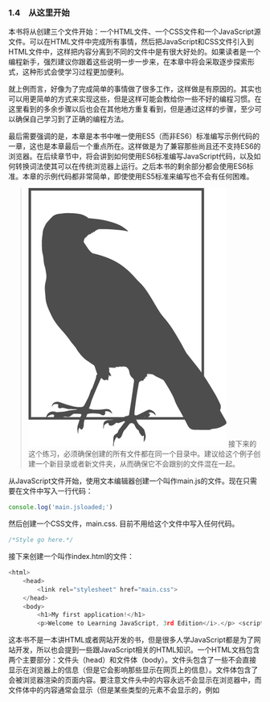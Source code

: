 ### 1.4　从这里开始

本书将从创建三个文件开始：一个HTML文件、一个CSS文件和一个JavaScript源文件。可以在HTML文件中完成所有事情，然后把JavaScript和CSS文件引入到HTML文件中，这样把内容分离到不同的文件中是有很大好处的。如果读者是一个编程新手，强烈建议你跟着这些说明一步一步来，在本章中将会采取逐步探索形式，这种形式会使学习过程更加便利。

就上例而言，好像为了完成简单的事情做了很多工作，这样做是有原因的。其实也可以用更简单的方式来实现这些，但是这样可能会教给你一些不好的编程习惯。在这里看到的多余步骤以后也会在其他地方重复看到，但是通过这样的步骤，至少可以确保自己学习到了正确的编程方法。

最后需要强调的是，本章是本书中唯一使用ES5（而非ES6）标准编写示例代码的一章，这也是本章最后一个重点所在。这样做是为了兼容那些尚且还不支持ES6的浏览器。在后续章节中，将会讲到如何使用ES6标准编写JavaScript代码，以及如何转换词法使其可以在传统浏览器上运行。之后本书的剩余部分都会使用ES6标准。本章的示例代码都非常简单，即使使用ES5标准来编写也不会有任何困难。

> <img class="my_markdown" src="../images/6.png" style="width:394px;  height: 514px; " width="10%"/>
> 接下来的这个练习，必须确保创建的所有文件都在同一个目录中。建议给这个例子创建一个新目录或者新文件夹，从而确保它不会跟别的文件混在一起。

从JavaScript文件开始，使用文本编辑器创建一个叫作main.js的文件。现在只需要在文件中写入一行代码：

```javascript
console.log('main.jsloaded;')
```

然后创建一个CSS文件，main.css. 目前不用给这个文件中写入任何代码。

```javascript
/*Style go here.*/
```

接下来创建一个叫作index.html的文件：

```javascript
<html>
    <head>
        <link rel="stylesheet" href="main.css">
    </head>
    <body>
        <h1>My first application!</h1>
        <p>Welcome to Learning JavaScript, 3rd Edition</i>.</p> <script src="main.js"></script> </body> </html>
```

这本书不是一本讲HTML或者网站开发的书，但是很多人学JavaScript都是为了网站开发，所以也会提到一些跟JavaScript相关的HTML知识。一个HTML文档包含两个主要部分：文件头（head）和文件体（body）。文件头包含了一些不会直接显示在浏览器上的信息（但是它会影响那些显示在网页上的信息）。文件体包含了会被浏览器渲染的页面内容。要注意文件头中的内容永远不会显示在浏览器中，而文件体中的内容通常会显示（但是某些类型的元素不会显示的，例如<script>标签、CSS样式这些内容都会隐藏在文件体中），理解这一点非常重要。

在文件头中有这样一行 `<link rel="stylesheet"href="main.css">` ；这可以把当前的空CSS文件加载到HTML文档中。文件体的结尾有 `<script src="main.js"></script>` ，这个则是为了加载JavaScript文件。大家是不是很好奇为什么把css文件引入放在文件开头而把js文件的引入放在文件末尾。当然也可以把 `<script>` 标签放在开头，但是考虑到性能和其他一些较为复杂的原因，选择把它放在文件末尾。

在文件体中有有这样一行 `<h1>My first application!</h1>` ，它定义了一级标题（表示页面中字体最大，最重要的文本），随后是 `<p>` （段落）标签，包含了一些文本内容，其中有些内容是斜体（用 `<i>` 标签表示）

接下来在浏览器中打开index.html文件。在大多数操作系统中，最简单的做法就是双击这个文件（也可以把文件拖到浏览器窗口中）。这样文件中的内容就能显示在浏览器中了。

> <img class="my_markdown" src="../images/5.png" style="width:429px;  height: 573px; " width="10%"/>
> 在本书中有很多代码示例。由于HTML和JavaScript文件通常都很庞大，所以不会每次将整个文件展示出来。不过不必太担心，作者会解释这些示例代码属于文件的哪一部分。这可能会让初学编程的人在理解代码结构时有些困难，但是弄清楚代码如何被整合在一起的是学习编程时非常关键的地方，而这也是不可避免的。

